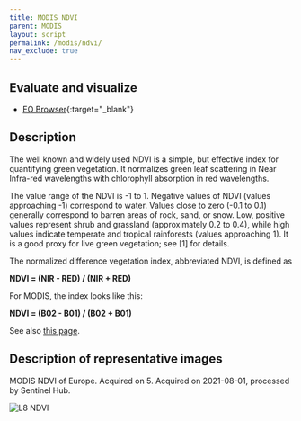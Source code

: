 ```yaml
---
title: MODIS NDVI
parent: MODIS
layout: script
permalink: /modis/ndvi/
nav_exclude: true
---
```



## Evaluate and visualize

- [EO Browser](https://sentinelshare.page.link/sH51){:target="_blank"}   

## Description

The well known and widely used NDVI is a simple, but effective index for quantifying green vegetation. It normalizes green leaf scattering in Near Infra-red wavelengths with chlorophyll absorption in red wavelengths.

The value range of the NDVI is -1 to 1. Negative values of NDVI (values approaching -1) correspond to water. Values close to zero (-0.1 to 0.1) generally correspond to barren areas of rock, sand, or snow. Low, positive values represent shrub and grassland (approximately 0.2 to 0.4), while high values indicate temperate and tropical rainforests (values approaching 1). It is a good proxy for live green vegetation; see [1] for details.

The normalized difference vegetation index, abbreviated NDVI, is defined as

**NDVI = (NIR - RED) / (NIR + RED)**

For MODIS, the index looks like this:

**NDVI = (B02 - B01) / (B02 + B01)**

See also [this page](https://custom-scripts.sentinel-hub.com/sentinel-2/ndvi/).

## Description of representative images

MODIS NDVI of Europe. Acquired on 5. Acquired on 2021-08-01, processed by Sentinel Hub. 

![L8 NDVI](fig/fig1.png)


 

